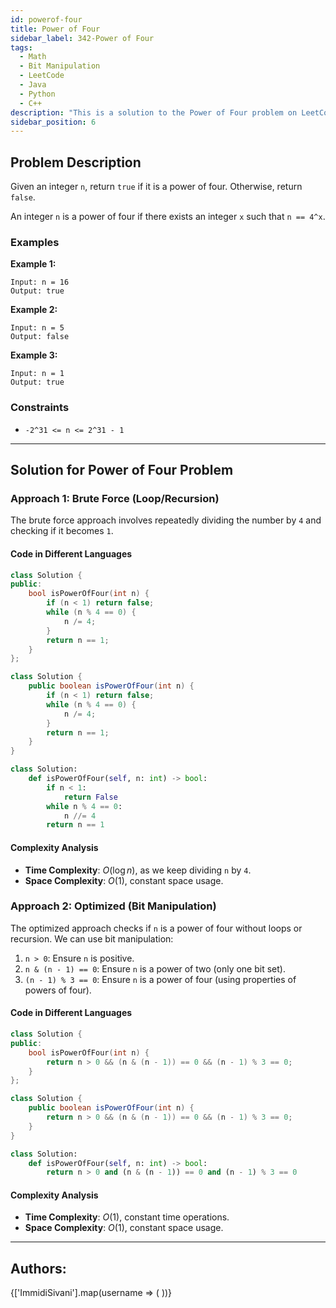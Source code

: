 ```yaml
---
id: powerof-four
title: Power of Four
sidebar_label: 342-Power of Four
tags:
  - Math
  - Bit Manipulation
  - LeetCode
  - Java
  - Python
  - C++
description: "This is a solution to the Power of Four problem on LeetCode."
sidebar_position: 6
---
```


## Problem Description

Given an integer `n`, return `true` if it is a power of four. Otherwise, return `false`.

An integer `n` is a power of four if there exists an integer `x` such that `n == 4^x`.

### Examples

**Example 1:**

```
Input: n = 16
Output: true
```

**Example 2:**

```
Input: n = 5
Output: false
```

**Example 3:**

```
Input: n = 1
Output: true
```

### Constraints

- `-2^31 <= n <= 2^31 - 1`



---

## Solution for Power of Four Problem

### Approach 1: Brute Force (Loop/Recursion)

The brute force approach involves repeatedly dividing the number by `4` and checking if it becomes `1`.

#### Code in Different Languages

<Tabs>
<TabItem value="C++" label="C++" default>
<SolutionAuthor name="@ImmidiSivani"/>

```cpp
class Solution {
public:
    bool isPowerOfFour(int n) {
        if (n < 1) return false;
        while (n % 4 == 0) {
            n /= 4;
        }
        return n == 1;
    }
};
```

</TabItem>
<TabItem value="Java" label="Java">
<SolutionAuthor name="@ImmidiSivani"/>

```java
class Solution {
    public boolean isPowerOfFour(int n) {
        if (n < 1) return false;
        while (n % 4 == 0) {
            n /= 4;
        }
        return n == 1;
    }
}
```

</TabItem>
<TabItem value="Python" label="Python">
<SolutionAuthor name="@ImmidiSivani"/>

```python
class Solution:
    def isPowerOfFour(self, n: int) -> bool:
        if n < 1:
            return False
        while n % 4 == 0:
            n //= 4
        return n == 1
```

</TabItem>
</Tabs>

#### Complexity Analysis

- **Time Complexity**: $O(\log n)$, as we keep dividing `n` by `4`.
- **Space Complexity**: $O(1)$, constant space usage.

### Approach 2: Optimized (Bit Manipulation)

The optimized approach checks if `n` is a power of four without loops or recursion. We can use bit manipulation:

1. `n > 0`: Ensure `n` is positive.
2. `n & (n - 1) == 0`: Ensure `n` is a power of two (only one bit set).
3. `(n - 1) % 3 == 0`: Ensure `n` is a power of four (using properties of powers of four).

#### Code in Different Languages

<Tabs>
<TabItem value="C++" label="C++" default>
<SolutionAuthor name="@ImmidiSivani"/>

```cpp
class Solution {
public:
    bool isPowerOfFour(int n) {
        return n > 0 && (n & (n - 1)) == 0 && (n - 1) % 3 == 0;
    }
};
```

</TabItem>
<TabItem value="Java" label="Java">
<SolutionAuthor name="@ImmidiSivani"/>

```java
class Solution {
    public boolean isPowerOfFour(int n) {
        return n > 0 && (n & (n - 1)) == 0 && (n - 1) % 3 == 0;
    }
}
```

</TabItem>
<TabItem value="Python" label="Python">
<SolutionAuthor name="@ImmidiSivani"/>

```python
class Solution:
    def isPowerOfFour(self, n: int) -> bool:
        return n > 0 and (n & (n - 1)) == 0 and (n - 1) % 3 == 0
```

</TabItem>
</Tabs>

#### Complexity Analysis

- **Time Complexity**: $O(1)$, constant time operations.
- **Space Complexity**: $O(1)$, constant space usage.

---

<h2>Authors:</h2>

<div style={{display: 'flex', flexWrap: 'wrap', justifyContent: 'space-between', gap: '10px'}}>
{['ImmidiSivani'].map(username => (
 <Author key={username} username={username} />
))}
</div>
